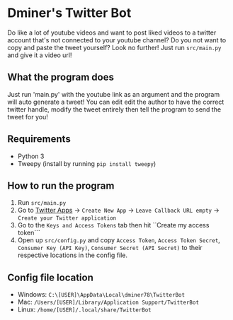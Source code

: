 # Dminer's Twitter Bot

Do like a lot of youtube videos and want to post liked videos to a twitter account that's not connected to your youtube channel? Do you not want to copy and paste the tweet yourself?
Look no further! Just run `src/main.py` and give it a video url!

## What the program does

Just run 'main.py' with the youtube link as an argument and the program will auto generate a tweet!
You can edit edit the author to have the correct twitter handle, modify the tweet entirely then tell the program to send the tweet for you!

## Requirements

- Python 3
- Tweepy (install by running ```pip install tweepy```)

## How to run the program

1. Run ```src/main.py```
2. Go to [Twitter Apps](https://apps.twitter.com/) -> ```Create New App``` -> ```Leave Callback URL empty``` -> ```Create your Twitter application```
3. Go to the ```Keys and Access Tokens``` tab then hit ``Create my access token```
4. Open up ```src/config.py``` and copy ```Access Token```, ```Access Token Secret```, ```Consumer Key (API Key)```, ```Consumer Secret (API Secret)``` to their respective locations in the config file.

## Config file location

 - Windows: ```C:\[USER]\AppData\Local\dminer78\TwitterBot```
 - Mac: ```/Users/[USER]/Library/Application Support/TwitterBot```
 - Linux: ```/home/[USER]/.local/share/TwitterBot```
